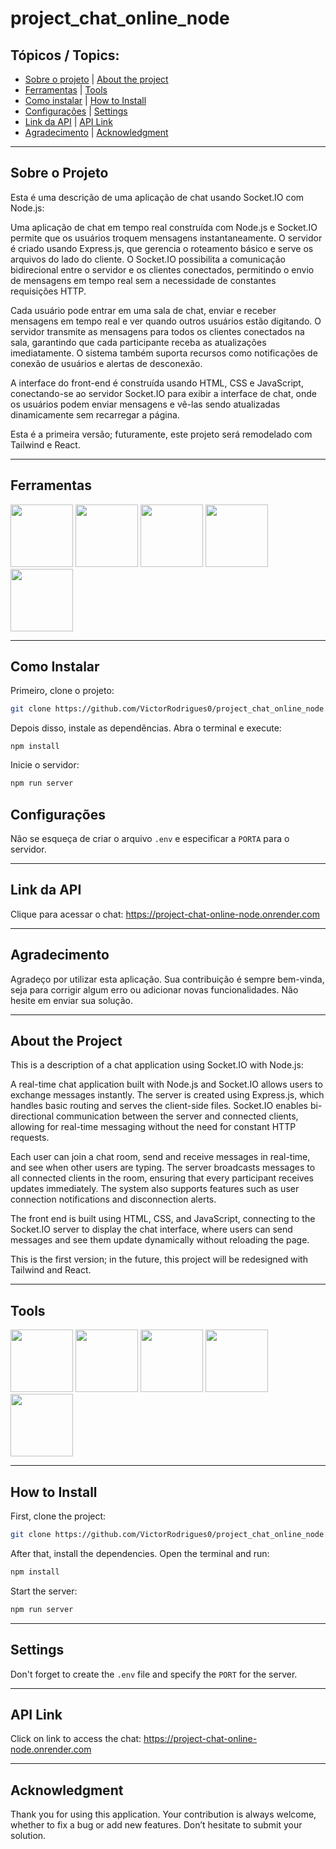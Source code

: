 # project_chat_online_node

## Tópicos / Topics:

- [Sobre o projeto](#sobre-o-projeto) | [About the project](#about-the-project)
- [Ferramentas](#ferramentas) | [Tools](#tools)
- [Como instalar](#como-instalar) | [How to Install](#how-to-install)
- [Configurações](#configurações) | [Settings](#settings)
- [Link da API](#link-da-api) | [API Link](#api-link)
- [Agradecimento](#agradecimento) | [Acknowledgment](#acknowledgment)

<hr>

## Sobre o Projeto

Esta é uma descrição de uma aplicação de chat usando Socket.IO com Node.js:

Uma aplicação de chat em tempo real construída com Node.js e Socket.IO permite que os usuários troquem mensagens instantaneamente. O servidor é criado usando Express.js, que gerencia o roteamento básico e serve os arquivos do lado do cliente. O Socket.IO possibilita a comunicação bidirecional entre o servidor e os clientes conectados, permitindo o envio de mensagens em tempo real sem a necessidade de constantes requisições HTTP.

Cada usuário pode entrar em uma sala de chat, enviar e receber mensagens em tempo real e ver quando outros usuários estão digitando. O servidor transmite as mensagens para todos os clientes conectados na sala, garantindo que cada participante receba as atualizações imediatamente. O sistema também suporta recursos como notificações de conexão de usuários e alertas de desconexão.

A interface do front-end é construída usando HTML, CSS e JavaScript, conectando-se ao servidor Socket.IO para exibir a interface de chat, onde os usuários podem enviar mensagens e vê-las sendo atualizadas dinamicamente sem recarregar a página.

Esta é a primeira versão; futuramente, este projeto será remodelado com Tailwind e React.

<hr>

## Ferramentas 

<div style="display:inline-block">
            <img src="https://cdn.jsdelivr.net/gh/devicons/devicon@latest/icons/html5/html5-original.svg" width="100px" />
            <img src="https://cdn.jsdelivr.net/gh/devicons/devicon@latest/icons/css3/css3-original.svg"  width="100px" />
            <img src="https://cdn.jsdelivr.net/gh/devicons/devicon@latest/icons/socketio/socketio-original.svg"  width="100px" />
            <img src="https://cdn.jsdelivr.net/gh/devicons/devicon@latest/icons/typescript/typescript-original.svg"  width="100px" />
            <img src="https://cdn.jsdelivr.net/gh/devicons/devicon@latest/icons/nodejs/nodejs-original-wordmark.svg"  width="100px" />
</div>
<hr>

## Como Instalar

Primeiro, clone o projeto:

```bash
git clone https://github.com/VictorRodrigues0/project_chat_online_node.git
```
Depois disso, instale as dependências. Abra o terminal e execute:
```terminal
npm install
```

Inicie o servidor:

```bash
npm run server
```

## Configurações

Não se esqueça de criar o arquivo `.env` e especificar a `PORTA` para o servidor.

<hr>

## Link da API

Clique para acessar o chat: https://project-chat-online-node.onrender.com

<hr>

## Agradecimento

Agradeço por utilizar esta aplicação. Sua contribuição é sempre bem-vinda, seja para corrigir algum erro ou adicionar novas funcionalidades. Não hesite em enviar sua solução.

<hr>

## About the Project

This is a description of a chat application using Socket.IO with Node.js:

A real-time chat application built with Node.js and Socket.IO allows users to exchange messages instantly. The server is created using Express.js, which handles basic routing and serves the client-side files. Socket.IO enables bi-directional communication between the server and connected clients, allowing for real-time messaging without the need for constant HTTP requests.

Each user can join a chat room, send and receive messages in real-time, and see when other users are typing. The server broadcasts messages to all connected clients in the room, ensuring that every participant receives updates immediately. The system also supports features such as user connection notifications and disconnection alerts.

The front end is built using HTML, CSS, and JavaScript, connecting to the Socket.IO server to display the chat interface, where users can send messages and see them update dynamically without reloading the page.

This is the first version; in the future, this project will be redesigned with Tailwind and React.

<hr>

## Tools


<div style="display:inline-block">
            <img src="https://cdn.jsdelivr.net/gh/devicons/devicon@latest/icons/html5/html5-original.svg" width="100px" />
            <img src="https://cdn.jsdelivr.net/gh/devicons/devicon@latest/icons/css3/css3-original.svg"  width="100px" />
            <img src="https://cdn.jsdelivr.net/gh/devicons/devicon@latest/icons/socketio/socketio-original.svg"  width="100px" />
            <img src="https://cdn.jsdelivr.net/gh/devicons/devicon@latest/icons/typescript/typescript-original.svg"  width="100px" />
            <img src="https://cdn.jsdelivr.net/gh/devicons/devicon@latest/icons/nodejs/nodejs-original-wordmark.svg"  width="100px" />
</div>
<hr>

## How to Install

First, clone the project:

```bash
git clone https://github.com/VictorRodrigues0/project_chat_online_node.git
```

After that, install the dependencies. Open the terminal and run:
```bash
npm install
```
Start the server:

```bash
npm run server
```

<hr>

## Settings

Don't forget to create the `.env` file and specify the `PORT` for the server.

<hr>

## API Link

Click on link to access the chat: https://project-chat-online-node.onrender.com

<hr>

## Acknowledgment

Thank you for using this application. Your contribution is always welcome, whether to fix a bug or add new features. Don’t hesitate to submit your solution.


